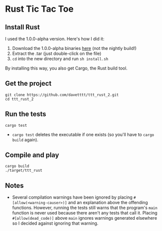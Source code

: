 # Rust Tic Tac Toe

## Install Rust
I used the 1.0.0-alpha version. Here's how I did it:
  1. Download the 1.0.0-alpha binaries [here][rust] (not the nightly build!)
  2. Extract the .tar (just double-click on the file)
  3. `cd` into the new directory and run `sh install.sh`

By installing this way, you also get Cargo, the Rust build tool.

## Get the project
	git clone https://github.com/davetttt/ttt_rust_2.git
	cd ttt_rust_2

## Run the tests
	cargo test
* `cargo test` deletes the executable if one exists (so you'll have to `cargo build` again).

## Compile and play
	cargo build
	./target/ttt_rust

## Notes
* Several compilation warnings have been ignored by placing `#[allow(<warning-causer>)]` and an explanation above the offending functions. However, running the tests still warns that the program's `main` function is never used because there aren't any tests that call it. Placing `#[allow(dead_code)]` above `main` ignores warnings generated elsewhere so I decided against ignoring that warning.

[rust]: http://www.rust-lang.org/install.html
